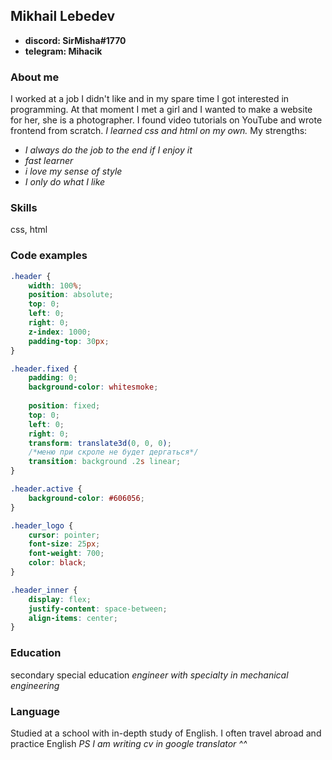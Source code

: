 ## Mikhail Lebedev ##
   * **discord: SirMisha#1770**
   * **telegram: Mihacik**

### About me ###
I worked at a job I didn't like and in my spare time I got interested in programming. At that moment I met a girl and I wanted to make a website for her, she is a photographer. I found video tutorials on YouTube and wrote frontend from scratch. *I learned css and html on my own.* 
My strengths: 
* *I always do the job to the end if I enjoy it*
* *fast learner*
* *i love my sense of style*
* *I only do what I like*

### Skills ###
css, html

### Code examples ###
```css
.header {
    width: 100%;
    position: absolute;
    top: 0;
    left: 0;
    right: 0;
    z-index: 1000;
    padding-top: 30px;
}

.header.fixed {
    padding: 0;
    background-color: whitesmoke;
    
    position: fixed;
    top: 0;
    left: 0;
    right: 0;
    transform: translate3d(0, 0, 0);
    /*меню при скроле не будет дергаться*/
    transition: background .2s linear;
}

.header.active {
    background-color: #606056;
}

.header_logo {
    cursor: pointer;
    font-size: 25px;
    font-weight: 700;
    color: black;
}

.header_inner {
    display: flex;
    justify-content: space-between;
    align-items: center;
}
```
### Education ###
secondary special education
*engineer with specialty in mechanical engineering*

### Language ###
Studied at a school with in-depth study of English. I often travel abroad and practice English
*PS I am writing cv in google translator ^^*